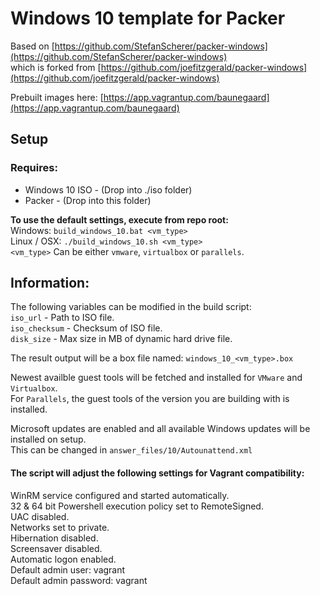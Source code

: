 # Windows 10 template for Packer
Based on [https://github.com/StefanScherer/packer-windows](https://github.com/StefanScherer/packer-windows)  
which is forked from [https://github.com/joefitzgerald/packer-windows](https://github.com/joefitzgerald/packer-windows)

Prebuilt images here: [https://app.vagrantup.com/baunegaard](https://app.vagrantup.com/baunegaard)

## Setup

### Requires:
* Windows 10 ISO - (Drop into ./iso folder)
* Packer - (Drop into this folder)

**To use the default settings, execute from repo root:**  
Windows: ```build_windows_10.bat <vm_type>```  
Linux / OSX: ```./build_windows_10.sh <vm_type>```  
```<vm_type>``` Can be either ```vmware```, ```virtualbox``` or ```parallels```.

## Information:
The following variables can be modified in the build script:  
```iso_url``` - Path to ISO file.  
```iso_checksum``` - Checksum of ISO file.  
```disk_size``` - Max size in MB of dynamic hard drive file.

The result output will be a box file named: ```windows_10_<vm_type>.box```

Newest availble guest tools will be fetched and installed for ```VMware``` and ```Virtualbox```.  
For ```Parallels```, the guest tools of the version you are building with is installed.

Microsoft updates are enabled and all available Windows updates will be installed on setup.  
This can be changed in ```answer_files/10/Autounattend.xml```

#### The script will adjust the following settings for Vagrant compatibility:
WinRM service configured and started automatically.  
32 & 64 bit Powershell execution policy set to RemoteSigned.  
UAC disabled.  
Networks set to private.  
Hibernation disabled.  
Screensaver disabled.  
Automatic logon enabled.  
Default admin user: vagrant  
Default admin password: vagrant
